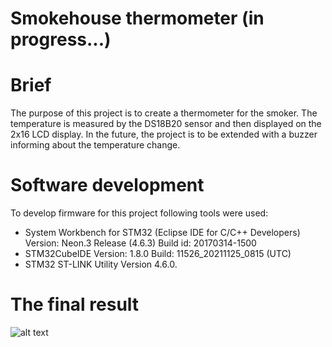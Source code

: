 # Smokehouse thermometer  (in progress...)

# Brief
The purpose of this project is to create a thermometer for the smoker. The temperature is measured by the DS18B20 sensor and then displayed on the 2x16 LCD display.
In the future, the project is to be extended with a buzzer informing about the temperature change.


# Software development
To develop firmware for this project following tools were used:

- System Workbench for STM32 (Eclipse IDE for C/C++ Developers)
  Version: Neon.3 Release (4.6.3)
  Build id: 20170314-1500
- STM32CubeIDE 
  Version: 1.8.0 
  Build: 11526_20211125_0815 (UTC)
- STM32 ST-LINK Utility
  Version 4.6.0.

# The final result
![alt text](https://github.com/Siamian/STM32-projects/blob/fff182e5cfb0a25b8beee2af164ffb5443d76f85/Smokehouse_thermometer/Prototyp_smokehouse_thermometer.jpg "Logo Title Text 1")
